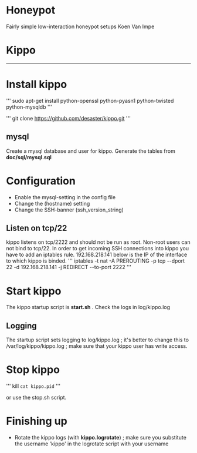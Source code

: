 # Honeypot
Fairly simple low-interaction honeypot setups
 Koen Van Impe

# Kippo

------------------------------------------------------------------------------------------

# Install kippo

'''
sudo apt-get install python-openssl python-pyasn1 python-twisted python-mysqldb
'''

'''
git clone https://github.com/desaster/kippo.git
'''

## mysql

Create a mysql database and user for kippo. Generate the tables from **doc/sql/mysql.sql**

# Configuration

* Enable the mysql-setting in the config file
* Change the (hostname) setting
* Change the SSH-banner (ssh_version_string)

## Listen on tcp/22

kippo listens on tcp/2222 and should not be run as root. Non-root users can not bind to tcp/22. In order to get incoming SSH connections into kippo you have to add an iptables rule. 192.168.218.141 below is the IP of the interface to which kippo is binded.
'''
iptables  -t nat -A PREROUTING -p tcp --dport 22 -d 192.168.218.141 -j REDIRECT --to-port 2222
'''

# Start kippo

The kippo startup script is **start.sh** . Check the logs in log/kippo.log 

## Logging

The startup script sets logging to log/kippo.log ; it's better to change this to /var/log/kippo/kippo.log ; make sure that your kippo user has write access.

# Stop kippo

'''
kill `cat kippo.pid`
'''

or use the stop.sh script.

# Finishing up

* Rotate the kippo logs (with **kippo.logrotate**) ; make sure you substitute the username 'kippo' in the logrotate script with your username
